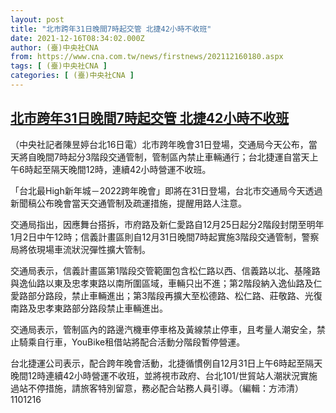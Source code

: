 ```yaml
---
layout: post
title: "北市跨年31日晚間7時起交管 北捷42小時不收班"
date: 2021-12-16T08:34:02.000Z
author: (臺)中央社CNA
from: https://www.cna.com.tw/news/firstnews/202112160180.aspx
tags: [ (臺)中央社CNA ]
categories: [ (臺)中央社CNA ]
---
```

<!--1639643642000-->
[北市跨年31日晚間7時起交管 北捷42小時不收班](https://www.cna.com.tw/news/firstnews/202112160180.aspx)
------

<div>
<div></div><div><p>（中央社記者陳昱婷台北16日電）北市跨年晚會31日登場，交通局今天公布，當天將自晚間7時起分3階段交通管制，管制區內禁止車輛通行；台北捷運自當天上午6時起至隔天晚間12時，連續42小時營運不收班。</p><p>「台北最High新年城－2022跨年晚會」即將在31日登場，台北市交通局今天透過新聞稿公布晚會當天交通管制及疏運措施，提醒用路人注意。</p><p>交通局指出，因應舞台搭拆，市府路及新仁愛路自12月25日起分2階段封閉至明年1月2日中午12時；信義計畫區則自12月31日晚間7時起實施3階段交通管制，警察局將依現場車流狀況彈性擴大管制。</p><p>交通局表示，信義計畫區第1階段交管範圍包含松仁路以西、信義路以北、基隆路與逸仙路以東及忠孝東路以南所圍區域，車輛只出不進；第2階段納入逸仙路及仁愛路部分路段，禁止車輛進出；第3階段再擴大至松德路、松仁路、莊敬路、光復南路及忠孝東路部分路段禁止車輛進出。</p><p>交通局表示，管制區內的路邊汽機車停車格及黃線禁止停車，且考量人潮安全，禁止騎乘自行車，YouBike租借站將配合活動分階段暫停營運。</p><p>台北捷運公司表示，配合跨年晚會活動，北捷循慣例自12月31日上午6時起至隔天晚間12時連續42小時營運不收班，並將視市政府、台北101/世貿站人潮狀況實施過站不停措施，請旅客特別留意，務必配合站務人員引導。（編輯：方沛清）1101216</p></div>
</div>
